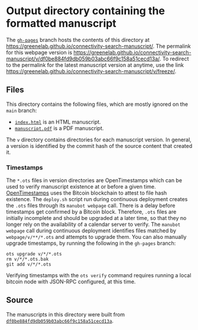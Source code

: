 # Output directory containing the formatted manuscript

The [`gh-pages`](https://github.com/greenelab/connectivity-search-manuscript/tree/gh-pages) branch hosts the contents of this directory at <https://greenelab.github.io/connectivity-search-manuscript/>.
The permalink for this webpage version is <https://greenelab.github.io/connectivity-search-manuscript/v/df0be884fd9db059b03abc66f9c158a51cecd13a/>.
To redirect to the permalink for the latest manuscript version at anytime, use the link <https://greenelab.github.io/connectivity-search-manuscript/v/freeze/>.

## Files

This directory contains the following files, which are mostly ignored on the `main` branch:

+ [`index.html`](index.html) is an HTML manuscript.
+ [`manuscript.pdf`](manuscript.pdf) is a PDF manuscript.

The `v` directory contains directories for each manuscript version.
In general, a version is identified by the commit hash of the source content that created it.

### Timestamps

The `*.ots` files in version directories are OpenTimestamps which can be used to verify manuscript existence at or before a given time.
[OpenTimestamps](https://opentimestamps.org/) uses the Bitcoin blockchain to attest to file hash existence.
The `deploy.sh` script run during continuous deployment creates the `.ots` files through its `manubot webpage` call.
There is a delay before timestamps get confirmed by a Bitcoin block.
Therefore, `.ots` files are initially incomplete and should be upgraded at a later time, so that they no longer rely on the availability of a calendar server to verify.
The `manubot webpage` call during continuous deployment identifies files matched by `webpage/v/**/*.ots` and attempts to upgrade them.
You can also manually upgrade timestamps, by running the following in the `gh-pages` branch:

```shell
ots upgrade v/*/*.ots
rm v/*/*.ots.bak
git add v/*/*.ots
```

Verifying timestamps with the `ots verify` command requires running a local bitcoin node with JSON-RPC configured, at this time.

## Source

The manuscripts in this directory were built from
[`df0be884fd9db059b03abc66f9c158a51cecd13a`](https://github.com/greenelab/connectivity-search-manuscript/commit/df0be884fd9db059b03abc66f9c158a51cecd13a).
